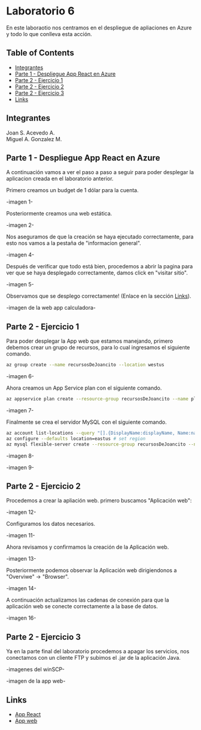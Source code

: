 # Laboratorio 6 

En este laboraotio nos centramos en el despliegue de apliaciones en Azure y todo lo que conlleva esta acción.

## Table of Contents

- [Integrantes](#integrantes)
- [Parte 1 - Despliegue App React en Azure](#parte-1---despliegue-app-react-en-azure)
- [Parte 2 - Ejercicio 1](#parte-2---ejercicio-1)
- [Parte 2 - Ejercicio 2](#parte-2---ejercicio-2)
- [Parte 2 - Ejercicio 3](#parte-2---ejercicio-3)
- [Links](#links)


## Integrantes

Joan S. Acevedo A.\
Miguel A. Gonzalez M.

## Parte 1 - Despliegue App React en Azure

A continuación vamos a ver el paso a paso a seguir para poder desplegar 
la aplicacion creada en el laboratorio anterior.

Primero creamos un budget de 1 dólar para la cuenta.

-imagen 1-

Posteriormente creamos una web estática.

-imagen 2-

Nos aseguramos de que la creación se haya ejecutado correctamente, para
esto nos vamos a la pestaña de "informacion general".

-imagen 4-

Después de verificar que todo está bien, procedemos a abrir la pagina 
para ver que se haya desplegado correctamente, damos click en "visitar sitio".

-imagen 5-

Observamos que se desplego correctamente! (Enlace en la sección [Links](#links)).

-imagen de la web app calculadora-

## Parte 2 - Ejercicio 1

Para poder desplegar la App web que estamos manejando, primero debemos
crear un grupo de recursos, para lo cual ingresamos el siguiente comando.

```bash
az group create --name recursosDeJoancito --location westus
```

-imagen 6-

Ahora creamos un App Service plan con el siguiente comando.

```bash
az appservice plan create --resource-group recursosDeJoancito --name planDeJoancito --sku F1
```

-imagen 7-

Finalmente se crea el servidor MySQL con el siguiente comando.

```bash
az account list-locations --query "[].{DisplayName:displayName, Name:name}" -o table # choose region
az configure --defaults location=eastus # set region
az mysql flexible-server create --resource-group recursosDeJoancito --name baseDeJoancito --admin-user joancito --admin-password P2ssw0rd123 --sku-name Standard_B1ms
```

-imagen 8-

-imagen 9-


## Parte 2 - Ejercicio 2

Procedemos a crear la apliación web. primero buscamos "Aplicación web":

-imagen 12-

Configuramos los datos necesarios.

-imagen 11-

Ahora revisamos y confirmamos la creación de la Aplicación web.

-imagen 13-

Posteriormente podemos observar la Aplicación web dirigiendonos a "Overviwe" -> "Browser".

-imagen 14-

A continuación actualizamos las cadenas de conexión para que 
la aplicación web se conecte correctamente a la base de datos.

-imagen 16-

## Parte 2 - Ejercicio 3

Ya en la parte final del laboratorio procedemos a apagar los servicios, 
nos conectamos con un cliente FTP y subimos el .jar de la aplicación Java.

-imagenes del winSCP-

-imagen de la app web-

## Links

- [App React](https://proud-forest-08979ed10.5.azurestaticapps.net)
- [App web](https://cvdsappweb2joan.azurewebsites.net)
